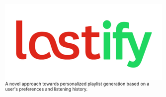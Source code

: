 ![Lastify](/images/lastify.png)
A novel approach towards personalized playlist generation based on a user's preferences and listening history.
